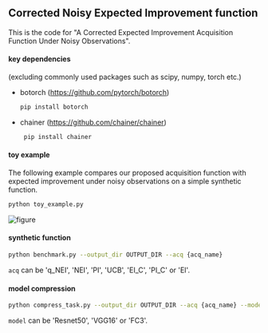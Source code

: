 ## Corrected Noisy Expected Improvement function
This is the code for "A Corrected Expected Improvement Acquisition Function Under Noisy Observations".

#### key dependencies 
(excluding commonly used packages such as scipy, numpy, torch etc.)
   * botorch (https://github.com/pytorch/botorch)
        ```bash
        pip install botorch
        ```
   * chainer (https://github.com/chainer/chainer)
       ```bash
        pip install chainer
        ```
#### toy example 
The following example compares our proposed acquisition function with expected improvement under noisy observations on a simple synthetic function.
```bash
python toy_example.py
```
![figure](https://github.com/han678/correctedNoisyEI/blob/d5acac5e4dedbc128b2a3dab42c9216e888ebc3c/toy_result/TestGaussian_1d_plots.png)
#### synthetic function 
```bash
python benchmark.py --output_dir OUTPUT_DIR --acq {acq_name}
```
```acq``` can be 'q_NEI', 'NEI', 'PI', 'UCB', 'EI_C', 'PI_C' or 'EI'.
#### model compression
```bash
python compress_task.py --output_dir OUTPUT_DIR --acq {acq_name} --model {model_name}
```
```model``` can be 'Resnet50', 'VGG16' or 'FC3'.

